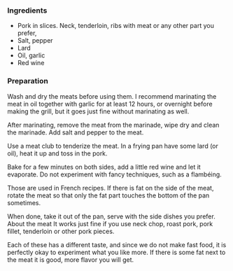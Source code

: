 
### Ingredients
- Pork in slices. Neck, tenderloin, ribs with meat or any other part you prefer,
- Salt, pepper
- Lard
- Oil, garlic
- Red wine

### Preparation
Wash and dry the meats before using them. I recommend marinating the meat in oil together with garlic for at least 12 hours, or overnight before making the grill, but it goes just fine without marinating as well.

 After marinating, remove the meat from the marinade, wipe dry and clean the marinade. Add salt and pepper to the meat.

 Use a meat club to tenderize the meat. In a frying pan have some lard (or oil), heat it up and toss in the pork.

 Bake for a few minutes on both sides, add a little red wine and let it evaporate. Do not experiment with fancy techniques, such as a flambéing.

 Those are used in French recipes. If there is fat on the side of the meat, rotate the meat so that only the fat part touches the bottom of the pan sometimes.

 When done, take it out of the pan, serve with the side dishes you prefer. About the meat It works just fine if you use neck chop, roast pork, pork fillet, tenderloin or other pork pieces.

 Each of these has a different taste, and since we do not make fast food, it is perfectly okay to experiment what you like more. If there is some fat next to the meat it is good, more flavor you will get.

  